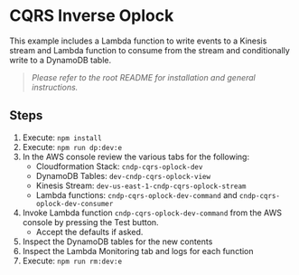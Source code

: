 # CQRS Inverse Oplock

This example includes a Lambda function to write events to a Kinesis stream and Lambda function to consume from the stream and conditionally write to a DynamoDB table.

> _Please refer to the root README for installation and general instructions._

## Steps
1. Execute: `npm install`
2. Execute: `npm run dp:dev:e`
3. In the AWS console review the various tabs for the following:
   * Cloudformation Stack: `cndp-cqrs-oplock-dev`
   * DynamoDB Tables: `dev-cndp-cqrs-oplock-view`
   * Kinesis Stream: `dev-us-east-1-cndp-cqrs-oplock-stream`
   * Lambda functions: `cndp-cqrs-oplock-dev-command` and `cndp-cqrs-oplock-dev-consumer`
4. Invoke Lambda function `cndp-cqrs-oplock-dev-command` from the AWS console by pressing the Test button.
   * Accept the defaults if asked.
5. Inspect the DynamoDB tables for the new contents
6. Inspect the Lambda Monitoring tab and logs for each function
7. Execute: `npm run rm:dev:e`
